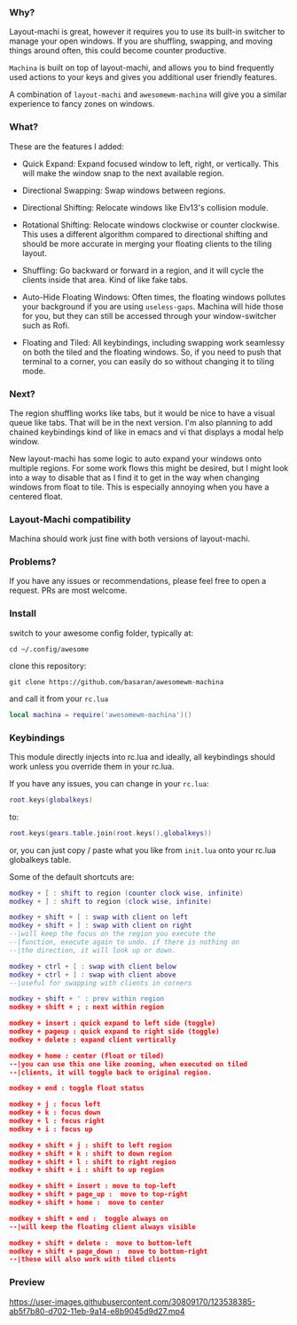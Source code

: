 ### Why?
Layout-machi is great, however it requires you to use its built-in switcher to manage your open windows. If you are shuffling, swapping, and moving things around often, this could become counter productive.

`Machina` is built on top of layout-machi, and allows you to bind frequently used actions to your keys and gives you additional user friendly features.

A combination of `layout-machi` and `awesomewm-machina` will give you a similar experience to fancy zones on windows.


### What?
These are the features I added:

- Quick Expand:
Expand focused window to left, right, or vertically. This will make the window snap to the next available region.

- Directional Swapping:
Swap windows between regions.

- Directional Shifting:
Relocate windows like Elv13's collision module.

- Rotational Shifting:
Relocate windows clockwise or counter clockwise. This uses a different algorithm compared to directional shifting and should be more accurate in merging your floating clients to the tiling layout.

- Shuffling:
Go backward or forward in a region, and it will cycle the clients inside that area. Kind of like fake tabs.

- Auto-Hide Floating Windows:
Often times, the floating windows pollutes your background if you are using `useless-gaps`. Machina will hide those for you, but they can still be accessed through your window-switcher such as Rofi.

- Floating and Tiled:
All keybindings, including swapping work seamlessy on both the tiled and the floating windows. So, if you need to push that terminal to a corner, you can easily do so without changing it to tiling mode.

### Next?

The region shuffling works like tabs, but it would be nice to have a visual queue like tabs. That will be in the next version. I'm also planning to add chained keybindings kind of like in emacs and vi that displays a modal help window.

New layout-machi has some logic to auto expand your windows onto multiple regions. For some work flows this might be desired, but I might look into a way to disable that as I find it to get in the way when changing windows from float to tile. This is especially annoying when you have a centered float.

### Layout-Machi compatibility

Machina should work just fine with both versions of layout-machi. 

### Problems?

If you have any issues or recommendations, please feel free to open a request. PRs are most welcome.


### Install
switch to your awesome config folder, typically at:

```
cd ~/.config/awesome
```

clone this repository:

```
git clone https://github.com/basaran/awesomewm-machina
```

and call it from your `rc.lua`

```lua
local machina = require('awesomewm-machina')()
```

### Keybindings

This module directly injects into rc.lua and ideally, all keybindings should work unless you override them in your rc.lua.

If you have any issues, you can change in your `rc.lua`:

```lua
root.keys(globalkeys)
```

to:

```lua
root.keys(gears.table.join(root.keys(),globalkeys))
```
or, you can just copy / paste what you like from `init.lua` onto your rc.lua globalkeys table.

Some of the default shortcuts are:

```lua
modkey + [ : shift to region (counter clock wise, infinite)
modkey + ] : shift to region (clock wise, infinite)

modkey + shift + [ : swap with client on left
modkey + shift + ] : swap with client on right
--|will keep the focus on the region you execute the
--|function, execute again to undo. if there is nothing on
--|the direction, it will look up or down.

modkey + ctrl + [ : swap with client below
modkey + ctrl + ] : swap with client above
--|useful for swapping with clients in corners

modkey + shift + ' : prev within region
modkey + shift + ; : next within region

modkey + insert : quick expand to left side (toggle)
modkey + pageup : quick expand to right side (toggle)
modkey + delete : expand client vertically

modkey + home : center (float or tiled)
--|you can use this one like zooming, when executed on tiled
--|clients, it will toggle back to original region.

modkey + end : toggle float status

modkey + j : focus left
modkey + k : focus down
modkey + l : focus right
modkey + i : focus up

modkey + shift + j : shift to left region
modkey + shift + k : shift to down region
modkey + shift + l : shift to right region
modkey + shift + i : shift to up region

modkey + shift + insert : move to top-left
modkey + shift + page_up :  move to top-right
modkey + shift + home :  move to center

modkey + shift + end :  toggle always on
--|will keep the floating client always visible

modkey + shift + delete :  move to bottom-left
modkey + shift + page_down :  move to bottom-right
--|these will also work with tiled clients
```


### Preview
https://user-images.githubusercontent.com/30809170/123538385-ab5f7b80-d702-11eb-9a14-e8b9045d9d27.mp4




